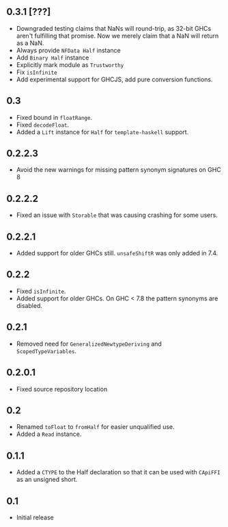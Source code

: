 0.3.1 [???]
-----
* Downgraded testing claims that NaNs will round-trip, as 32-bit GHCs aren't fulfilling that promise.
  Now we merely claim that a NaN will return as a NaN.
* Always provide `NFData Half` instance
* Add `Binary Half` instance
* Explicitly mark module as `Trustworthy`
* Fix `isInfinite`
* Add experimental support for GHCJS, add pure conversion functions.

0.3
---
* Fixed bound in `floatRange`.
* Fixed `decodeFloat`.
* Added a `Lift` instance for `Half` for `template-haskell` support.

0.2.2.3
-------
* Avoid the new warnings for missing pattern synonym signatures on GHC 8

0.2.2.2
-------
* Fixed an issue with `Storable` that was causing crashing for some users.

0.2.2.1
-------
* Added support for older GHCs still. `unsafeShiftR` was only added in 7.4.

0.2.2
-----
* Fixed `isInfinite`.
* Added support for older GHCs. On GHC < 7.8 the pattern synonyms are disabled.

0.2.1
-----
* Removed need for `GeneralizedNewtypeDeriving` and `ScopedTypeVariables`.

0.2.0.1
-------
* Fixed source repository location

0.2
---
* Renamed `toFloat` to `fromHalf` for easier unqualified use.
* Added a `Read` instance.

0.1.1
-----
* Added a `CTYPE` to the Half declaration so that it can be used with `CApiFFI` as an unsigned short.

0.1
---
* Initial release

